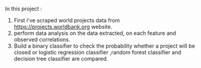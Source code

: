 In this project :
1. First i've scraped world projects data from https://projects.worldbank.org website.
2. perform data analysis on the data extracted, on each feature and observed correlations.
3. Build a binary classifier to check the probability whether a project will be closed or 
  logistic regression classifier ,random forest classifier and decision tree classifier are compared.
